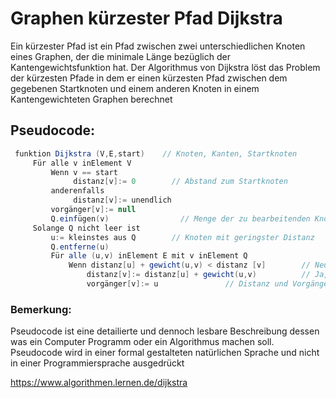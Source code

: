 # Graphen kürzester Pfad Dijkstra

Ein kürzester Pfad ist ein Pfad zwischen zwei unterschiedlichen Knoten eines Graphen, der die minimale Länge bezüglich der Kantengewichtsfunktion hat. Der Algorithmus von Dijkstra löst  das Problem der kürzesten Pfade in dem er einen kürzesten Pfad zwischen dem gegebenen Startknoten und einem anderen Knoten in einem Kantengewichteten Graphen berechnet



## Pseudocode:

```java
 funktion Dijkstra (V,E,start)    // Knoten, Kanten, Startknoten
     Für alle v inElement V
         Wenn v == start
              distanz[v]:= 0        // Abstand zum Startknoten
         anderenfalls 
              distanz[v]:= unendlich
         vorgänger[v]:= null
         Q.einfügen(v)                // Menge der zu bearbeitenden Knoten
     Solange Q nicht leer ist
         u:= kleinstes aus Q        // Knoten mit geringster Distanz
         Q.entferne(u)
         Für alle (u,v) inElement E mit v inElement Q
             Wenn distanz[u] + gewicht(u,v) < distanz [v]        // Neue min. Distanz ?
                 distanz[v]:= distanz[u] + gewicht(u,v)          // Ja, aktualisieren
                 vorgänger[v]:= u               // Distanz und Vorgänger     
```



### Bemerkung:

Pseudocode ist eine detailierte und dennoch lesbare Beschreibung dessen was ein Computer Programm oder ein Algorithmus machen soll. Pseudocode wird in einer formal gestalteten natürlichen Sprache und nicht in einer Programmiersprache ausgedrückt

https://www.algorithmen.lernen.de/dijkstra


